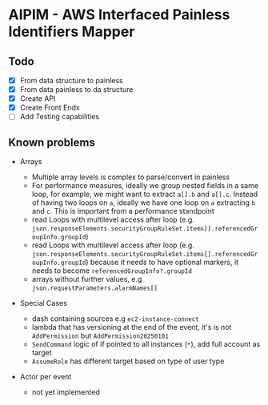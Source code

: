 # AIPIM - AWS Interfaced Painless Identifiers Mapper


## Todo

- [x] From data structure to painless
- [x] From data painless to da structure
- [x] Create API
- [x] Create Front Endx
- [ ] Add Testing capabilities

## Known problems

- Arrays
    - Multiple array levels is complex to parse/convert in painless
    - For performance measures, ideally we group nested fields in a same loop, for example, we might want
    to extract `a[].b` and `a[].c`. Instead of having two loops on `a`, ideally we have one loop on `a` 
    extracting `b` and `c`. This is important from a performance standpoint
    - read Loops with multilevel access after loop (e.g. `json.responseElements.securityGroupRuleSet.items[].referencedGroupInfo.groupId`)
    - read Loops with multilevel access after loop (e.g. `json.responseElements.securityGroupRuleSet.items[].referencedGroupInfo.groupId`) because it needs to have optional markers, it needs to become `referencedGroupInfo?.groupId`
    - arrays without further values, e.g `json.requestParameters.alarmNames[]`

- Special Cases
    - dash containing sources e.g `ec2-instance-connect`
    - lambda that has versioning at the end of the event, it's is not `AddPermission` but `AddPermission20250101`
    - `SendCommand` logic of if pointed to all instances (`*`), add full account as target
    - `AssumeRole` has different target based on type of user type

- Actor per event
    - not yet implemented